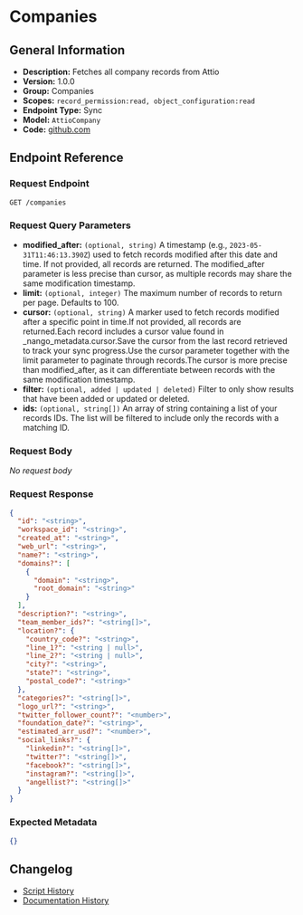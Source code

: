 <!-- BEGIN GENERATED CONTENT -->
# Companies

## General Information

- **Description:** Fetches all company records from Attio
- **Version:** 1.0.0
- **Group:** Companies
- **Scopes:** `record_permission:read, object_configuration:read`
- **Endpoint Type:** Sync
- **Model:** `AttioCompany`
- **Code:** [github.com](https://github.com/NangoHQ/integration-templates/tree/main/integrations/attio/syncs/companies.ts)


## Endpoint Reference

### Request Endpoint

`GET /companies`

### Request Query Parameters

- **modified_after:** `(optional, string)` A timestamp (e.g., `2023-05-31T11:46:13.390Z`) used to fetch records modified after this date and time. If not provided, all records are returned. The modified_after parameter is less precise than cursor, as multiple records may share the same modification timestamp.
- **limit:** `(optional, integer)` The maximum number of records to return per page. Defaults to 100.
- **cursor:** `(optional, string)` A marker used to fetch records modified after a specific point in time.If not provided, all records are returned.Each record includes a cursor value found in _nango_metadata.cursor.Save the cursor from the last record retrieved to track your sync progress.Use the cursor parameter together with the limit parameter to paginate through records.The cursor is more precise than modified_after, as it can differentiate between records with the same modification timestamp.
- **filter:** `(optional, added | updated | deleted)` Filter to only show results that have been added or updated or deleted.
- **ids:** `(optional, string[])` An array of string containing a list of your records IDs. The list will be filtered to include only the records with a matching ID.

### Request Body

_No request body_

### Request Response

```json
{
  "id": "<string>",
  "workspace_id": "<string>",
  "created_at": "<string>",
  "web_url": "<string>",
  "name?": "<string>",
  "domains?": [
    {
      "domain": "<string>",
      "root_domain": "<string>"
    }
  ],
  "description?": "<string>",
  "team_member_ids?": "<string[]>",
  "location?": {
    "country_code?": "<string>",
    "line_1?": "<string | null>",
    "line_2?": "<string | null>",
    "city?": "<string>",
    "state?": "<string>",
    "postal_code?": "<string>"
  },
  "categories?": "<string[]>",
  "logo_url?": "<string>",
  "twitter_follower_count?": "<number>",
  "foundation_date?": "<string>",
  "estimated_arr_usd?": "<number>",
  "social_links?": {
    "linkedin?": "<string[]>",
    "twitter?": "<string[]>",
    "facebook?": "<string[]>",
    "instagram?": "<string[]>",
    "angellist?": "<string[]>"
  }
}
```

### Expected Metadata

```json
{}
```

## Changelog

- [Script History](https://github.com/NangoHQ/integration-templates/commits/main/integrations/attio/syncs/companies.ts)
- [Documentation History](https://github.com/NangoHQ/integration-templates/commits/main/integrations/attio/syncs/companies.md)

<!-- END  GENERATED CONTENT -->

